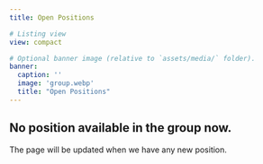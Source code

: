 ```yaml
---
title: Open Positions

# Listing view
view: compact

# Optional banner image (relative to `assets/media/` folder).
banner:
  caption: ''
  image: 'group.webp'
  title: "Open Positions"
---
```

## No position available in the group now.
The page will be updated when we have any new position.
